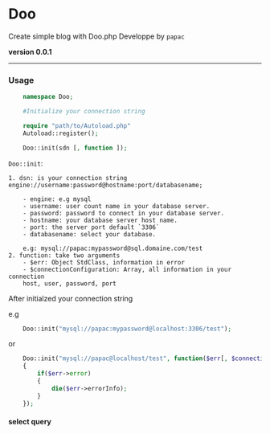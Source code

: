 Doo
===

Create simple blog with Doo.php
Developpe by `papac`

__version 0.0.1__

---
### Usage

```php
    namespace Doo;

    #Initialize your connection string

    require "path/to/Autoload.php"
    Autoload::register();

    Doo::init(sdn [, function ]);
```

`Doo::init`:

    1. dsn: is your connection string engine://username:password@hostname:port/databasename;

        - engine: e.g mysql
        - username: user count name in your database server.
        - password: password to connect in your database server.
        - hostname: your database server host name.
        - port: the server port default `3306`
        - databasename: select your database.

        e.g: mysql://papac:mypassword@sql.domaine.com/test
    2. function: take two arguments
        - $err: Object StdClass, information in error
        - $connectionConfiguration: Array, all information in your connection
        host, user, password, port

After initialzed your connection string

e.g

```php
    Doo::init("mysql://papac:mypassword@localhost:3306/test");
```
or

```php
    Doo::init("mysql://papac@localhost/test", function($err[, $connectionConfiguration])
    {
        if($err->error)
        {
            die($err->errorInfo);
        }
    });
```

#### select query
